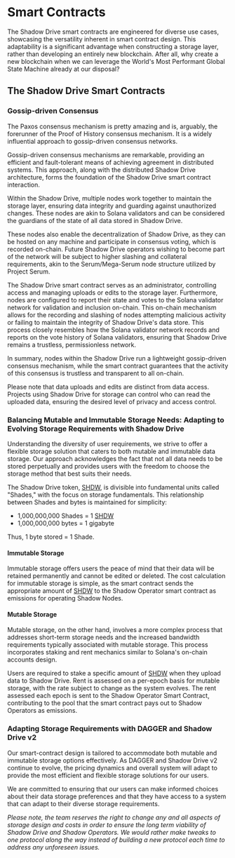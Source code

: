 # Smart Contracts

The Shadow Drive smart contracts are engineered for diverse use cases, showcasing the versatility inherent in smart contract design. This adaptability is a significant advantage when constructing a storage layer, rather than developing an entirely new blockchain. After all, why create a new blockchain when we can leverage the World's Most Performant Global State Machine already at our disposal?

## The Shadow Drive Smart Contracts

### Gossip-driven Consensus

The Paxos consensus mechanism is pretty amazing and is, arguably, the forerunner of the Proof of History consensus mechanism. It is a widely influential approach to gossip-driven consensus networks.

Gossip-driven consensus mechanisms are remarkable, providing an efficient and fault-tolerant means of achieving agreement in distributed systems. This approach, along with the distributed Shadow Drive architecture, forms the foundation of the Shadow Drive smart contract interaction.

Within the Shadow Drive, multiple nodes work together to maintain the storage layer, ensuring data integrity and guarding against unauthorized changes. These nodes are akin to Solana validators and can be considered the guardians of the state of all data stored in Shadow Drive.

These nodes also enable the decentralization of Shadow Drive, as they can be hosted on any machine and participate in consensus voting, which is recorded on-chain. Future Shadow Drive operators wishing to become part of the network will be subject to higher slashing and collateral requirements, akin to the Serum/Mega-Serum node structure utilized by Project Serum.

The Shadow Drive smart contract serves as an administrator, controlling access and managing uploads or edits to the storage layer. Furthermore, nodes are configured to report their state and votes to the Solana validator network for validation and inclusion on-chain. This on-chain mechanism allows for the recording and slashing of nodes attempting malicious activity or failing to maintain the integrity of Shadow Drive's data store. This process closely resembles how the Solana validator network records and reports on the vote history of Solana validators, ensuring that Shadow Drive remains a trustless, permissionless network.

In summary, nodes within the Shadow Drive run a lightweight gossip-driven consensus mechanism, while the smart contract guarantees that the activity of this consensus is trustless and transparent to all on-chain.

Please note that data uploads and edits are distinct from data access. Projects using Shadow Drive for storage can control who can read the uploaded data, ensuring the desired level of privacy and access control.

### Balancing Mutable and Immutable Storage Needs: Adapting to Evolving Storage Requirements with Shadow Drive

Understanding the diversity of user requirements, we strive to offer a flexible storage solution that caters to both mutable and immutable data storage. Our approach acknowledges the fact that not all data needs to be stored perpetually and provides users with the freedom to choose the storage method that best suits their needs.

The Shadow Drive token, [SHDW](https://docs.shadow.cloud/reference/shdw-token), is divisible into fundamental units called "Shades," with the focus on storage fundamentals. This relationship between Shades and bytes is maintained for simplicity:

* 1,000,000,000 Shades = 1 [SHDW](https://docs.shadow.cloud/reference/shdw-token)
* 1,000,000,000 bytes = 1 gigabyte

Thus, 1 byte stored = 1 Shade.

#### **Immutable Storage**

Immutable storage offers users the peace of mind that their data will be retained permanently and cannot be edited or deleted. The cost calculation for immutable storage is simple, as the smart contract sends the appropriate amount of [SHDW](https://docs.shadow.cloud/reference/shdw-token) to the Shadow Operator smart contract as emissions for operating Shadow Nodes.

#### **Mutable Storage**

Mutable storage, on the other hand, involves a more complex process that addresses short-term storage needs and the increased bandwidth requirements typically associated with mutable storage. This process incorporates staking and rent mechanics similar to Solana's on-chain accounts design.

Users are required to stake a specific amount of [SHDW](https://docs.shadow.cloud/reference/shdw-token) when they upload data to Shadow Drive. Rent is assessed on a per-epoch basis for mutable storage, with the rate subject to change as the system evolves. The rent assessed each epoch is sent to the Shadow Operator Smart Contract, contributing to the pool that the smart contract pays out to Shadow Operators as emissions.

### **Adapting Storage Requirements with DAGGER and Shadow Drive v2**

Our smart-contract design is tailored to accommodate both mutable and immutable storage options effectively. As DAGGER and Shadow Drive v2 continue to evolve, the pricing dynamics and overall system will adapt to provide the most efficient and flexible storage solutions for our users.

We are committed to ensuring that our users can make informed choices about their data storage preferences and that they have access to a system that can adapt to their diverse storage requirements.

_Please note, the team reserves the right to change any and all aspects of storage design and costs in order to ensure the long term viability of Shadow Drive and Shadow Operators. We would rather make tweaks to one protocol along the way instead of building a new protocol each time to address any unforeseen issues._

